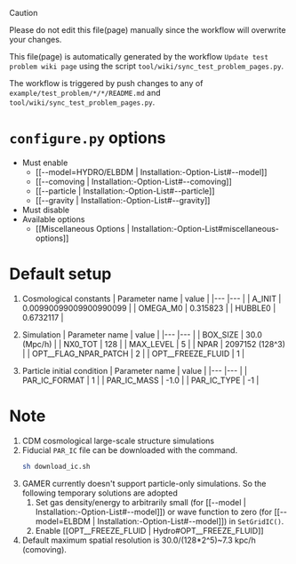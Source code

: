 > [!CAUTION]
> Please do not edit this file(page) manually since the workflow will overwrite your changes.
>
> This file(page) is automatically generated by the workflow `Update test problem wiki page` using the script `tool/wiki/sync_test_problem_pages.py`.
>
> The workflow is triggered by push changes to any of `example/test_problem/*/*/README.md` and `tool/wiki/sync_test_problem_pages.py`.


# `configure.py` options
- Must enable
   - [[--model=HYDRO/ELBDM | Installation:-Option-List#--model]]
   - [[--comoving | Installation:-Option-List#--comoving]]
   - [[--particle | Installation:-Option-List#--particle]]
   - [[--gravity | Installation:-Option-List#--gravity]]
- Must disable
- Available options
   - [[Miscellaneous Options | Installation:-Option-List#miscellaneous-options]]


# Default setup
1. Cosmological constants
   | Parameter name | value                  |
   |---             |---                     |
   | A_INIT         | 0.00990099009900990099 |
   | OMEGA_M0       | 0.315823               |
   | HUBBLE0        | 0.6732117              |

2. Simulation
   | Parameter name       | value           |
   |---                   |---              |
   | BOX_SIZE             | 30.0 (Mpc/h)    |
   | NX0_TOT              | 128             |
   | MAX_LEVEL            | 5               |
   | NPAR                 | 2097152 (128^3) |
   | OPT__FLAG_NPAR_PATCH | 2               |
   | OPT__FREEZE_FLUID    | 1               |

3. Particle initial condition
   | Parameter name | value |
   |---             |---    |
   | PAR_IC_FORMAT  | 1     |
   | PAR_IC_MASS    | -1.0  |
   | PAR_IC_TYPE    | -1    |


# Note
1. CDM cosmological large-scale structure simulations
2. Fiducial `PAR_IC` file can be downloaded with the command.
   ```bash
   sh download_ic.sh
   ```
3. GAMER currently doesn't support particle-only simulations. So the following temporary solutions are adopted
   1. Set gas density/energy to arbitrarily small (for [[--model | Installation:-Option-List#--model]])
      or wave function to zero (for [[--model=ELBDM | Installation:-Option-List#--model]]) in `SetGridIC()`.
   2. Enable [[OPT__FREEZE_FLUID | Hydro#OPT__FREEZE_FLUID]]
4. Default maximum spatial resolution is 30.0/(128*2^5)~7.3 kpc/h (comoving).
